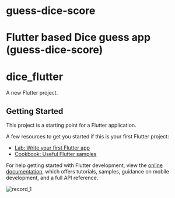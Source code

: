 # guess-dice-score
Flutter based Dice guess app
(guess-dice-score)
=======
# dice_flutter

A new Flutter project.

## Getting Started

This project is a starting point for a Flutter application.

A few resources to get you started if this is your first Flutter project:

- [Lab: Write your first Flutter app](https://docs.flutter.dev/get-started/codelab)
- [Cookbook: Useful Flutter samples](https://docs.flutter.dev/cookbook)

For help getting started with Flutter development, view the
[online documentation](https://docs.flutter.dev/), which offers tutorials,
samples, guidance on mobile development, and a full API reference.

 ![record_1](https://github.com/Balaji-spyder/guess-dice-score/assets/115569923/55117bb4-4d3d-4c8c-9ebe-1f03379cc908)
